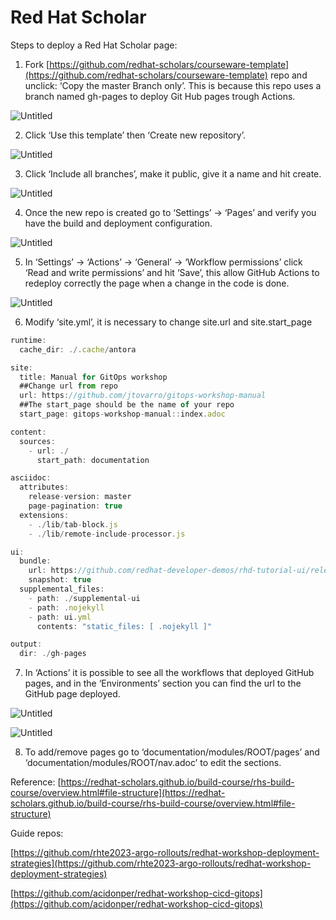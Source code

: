# Red Hat Scholar
Steps to deploy a Red Hat Scholar page:

1) Fork [https://github.com/redhat-scholars/courseware-template](https://github.com/redhat-scholars/courseware-template) repo and unclick: ‘Copy the master Branch only’. This is because this repo uses a branch named gh-pages to deploy Git Hub pages trough Actions.

![Untitled](https://s3-us-west-2.amazonaws.com/secure.notion-static.com/cbd261db-6fc9-4110-bf53-e68661a9c468/Untitled.png)

2) Click ‘Use this template’  then ‘Create new repository’.

![Untitled](https://s3-us-west-2.amazonaws.com/secure.notion-static.com/dfbad35b-50c4-4b9e-bd8d-9d39f9aea89e/Untitled.png)

3) Click ‘Include all branches’, make it public, give it a name and hit create.

![Untitled](https://s3-us-west-2.amazonaws.com/secure.notion-static.com/76f6a39c-5360-48bc-8fe6-0417b4eccd4a/Untitled.png)

4) Once the new repo is created go to ‘Settings’ → ‘Pages’ and verify you have the build and deployment configuration.

![Untitled](https://s3-us-west-2.amazonaws.com/secure.notion-static.com/f20d8c40-3bc6-4143-b897-bad371830b1c/Untitled.png)

5) In ‘Settings’ → ‘Actions’ → ‘General’ → ‘Workflow permissions’ click ‘Read and write permissions’ and hit ‘Save’, this allow GitHub Actions to redeploy correctly the page when a change in the code is done.

![Untitled](https://s3-us-west-2.amazonaws.com/secure.notion-static.com/e11ffea5-a3e6-47a1-87e8-cd70debeb909/Untitled.png)

6) Modify ‘site.yml’, it is necessary to change site.url and site.start_page

```jsx
runtime:
  cache_dir: ./.cache/antora

site:
  title: Manual for GitOps workshop
  ##Change url from repo
  url: https://github.com/jtovarro/gitops-workshop-manual
  ##The start_page should be the name of your repo
  start_page: gitops-workshop-manual::index.adoc

content:
  sources:
    - url: ./
      start_path: documentation

asciidoc:
  attributes:
    release-version: master
    page-pagination: true
  extensions:
    - ./lib/tab-block.js
    - ./lib/remote-include-processor.js

ui:
  bundle:
    url: https://github.com/redhat-developer-demos/rhd-tutorial-ui/releases/download/v0.1.9/ui-bundle.zip
    snapshot: true
  supplemental_files:
    - path: ./supplemental-ui
    - path: .nojekyll
    - path: ui.yml
      contents: "static_files: [ .nojekyll ]"

output:
  dir: ./gh-pages
```

7) In ‘Actions’ it is possible to see all the workflows that deployed GitHub pages, and in the ‘Environments’ section you can find the url to the GitHub page deployed.

![Untitled](https://s3-us-west-2.amazonaws.com/secure.notion-static.com/9ce88e9f-6d45-4e6f-baae-749f804326cd/Untitled.png)

![Untitled](https://s3-us-west-2.amazonaws.com/secure.notion-static.com/8934d42f-3d07-4410-a747-e3e01003ca28/Untitled.png)

8) To add/remove pages go to ‘documentation/modules/ROOT/pages’ and ‘documentation/modules/ROOT/nav.adoc’ to edit the sections. 

Reference: [https://redhat-scholars.github.io/build-course/rhs-build-course/overview.html#file-structure](https://redhat-scholars.github.io/build-course/rhs-build-course/overview.html#file-structure)

Guide repos: 

[https://github.com/rhte2023-argo-rollouts/redhat-workshop-deployment-strategies](https://github.com/rhte2023-argo-rollouts/redhat-workshop-deployment-strategies)

[https://github.com/acidonper/redhat-workshop-cicd-gitops](https://github.com/acidonper/redhat-workshop-cicd-gitops)
